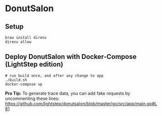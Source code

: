 # DonutSalon

## Setup

```
brew install direnv
direnv allow
```

## Deploy DonutSalon with Docker-Compose (LightStep edition)

```
# run build once, and after any change to app
./build.sh
docker-compose up
```

**Pro Tip:** To generate trace data, you can add fake requests by uncommenting these lines:
https://github.com/lightstep/donutsalon/blob/master/go/src/app/main.go#L81
